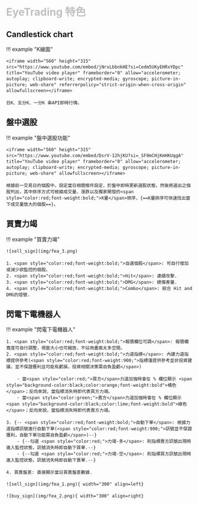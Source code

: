 # <font color="silver">EyeTrading 特色</font>


## Candlestick chart

!!! example "K線圖"

    <iframe width="560" height="315" src="https://www.youtube.com/embed/jNrxLbbnkHE?si=Cedm5UKyEHRxYDpc" title="YouTube video player" frameborder="0" allow="accelerometer; autoplay; clipboard-write; encrypted-media; gyroscope; picture-in-picture; web-share" referrerpolicy="strict-origin-when-cross-origin" allowfullscreen></iframe>

    日K、五分K、一分K 串API即時行情。


## 盤中選股

!!! example "盤中選股功能"

    <iframe width="560" height="315" src="https://www.youtube.com/embed/DsrV-12hjKU?si=_SF0mCHjKmHKUqgA" title="YouTube video player" frameborder="0" allow="accelerometer; autoplay; clipboard-write; encrypted-media; gyroscope; picture-in-picture; web-share" allowfullscreen></iframe>

    根據前一交易日的個股中，設定當日相關絛件設定，於盤中即時更新選股狀態，然後將選出之個股列出，其中排序方式可根據成交量、漲跌以及獨家開發的<span style="color:red;font-weight:bold;">K量</span>排序，{==K量排序可快速找出當下成交量放大的個股==}。


## 買賣力竭

!!! example "買賣力竭"

    ![sell_sign](img/fea_3.png)

    1. <span style="color:red;font-weight:bold;">自選個股</span>: 可自行增加或減少欲監控的個股。
    2. <span style="color:red;font-weight:bold;">Hit</span>: 連續攻擊.
    3. <span style="color:red;font-weight:bold;">DMG</span>: 總傷害量.
    4. <span style="color:red;font-weight:bold;">Combo</span>: 綜合 Hit and DMG的燈號.


## 閃電下電機器人

!!! example "閃電下電機器人"

    1. <span style="color:red;font-weight:bold;">報價欄位可調</span>: 報價欄寬度可自行調整，視窗大小也可縮放，不佔用畫面太多空間。
    2. <span style="color:red;font-weight:bold;">力道指標</span>: 內建力道指標提供參考(<span style="color:red;font-weight:900;">指標僅提供參考並非投資建議，並不保證獲利且可能有虧損，投資相關決策需自負盈虧</span>)

        - 當<span style="color:red;">買方</span>力道加強時會在 % 欄位顯示 <span style="background-color:black;color:orange;font-weight:bold">橘色</span>；反向來說，當指標消失時即代表買方力竭。
        - 當<span style="color:green;">賣方</span>力道加強時會在 % 欄位顯示 <span style="background-color:black;color:lime;font-weight:bold">綠色</span>；反向來說，當指標消失時即代表賣方力竭。

    3. {-- <span style="color:red;font-weight:bold;">自動下單</span>: 根據力道指標訊號進行自動下單(<span style="color:red;font-weight:900;">訊號並不保證獲利，自動下單功能需自負盈虧</span>)--}
        - {--勾選 <span style="color:red;">力竭-多</span>: 則指標賣方訊號出現時進入監控狀態，訊號消失時即自動下買單.--}
        - {--勾選 <span style="color:red;">力竭-空</span>: 則指標買方訊號出現時進入監控狀態，訊號消失時即自動下賣單.--}
    
    4. 買賣盤差: 直接顯示當日買賣盤差數據.

    ![sell_sign](img/fea_1.png){ width="300" align=left}

    ![buy_sign](img/fea_2.png){ width="300" align=right}

